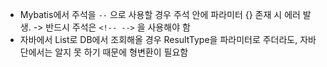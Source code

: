 - Mybatis에서 주석을 `--` 으로 사용할 경우 주석 안에 파라미터 {} 존재 시 에러 발생. -> 반드시 주석은 `<!-- -->` 을 사용해야 함
- 자바에서 List로 DB에서 조회해올 경우 ResultType을 파라미터로 주더라도, 자바단에서는 알지 못 하기 때문에 형변환이 필요함
